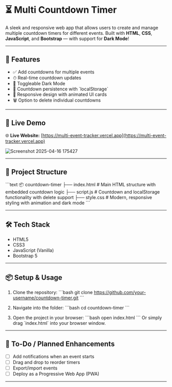 
# ⏳ Multi Countdown Timer

A sleek and responsive web app that allows users to create and manage multiple countdown timers for different events. Built with **HTML**, **CSS**, **JavaScript**, and **Bootstrap** — with support for **Dark Mode**!

---

## 🌟 Features

- ✅ Add countdowns for multiple events  
- ⏱ Real-time countdown updates  
- 🌙 Toggleable Dark Mode  
- 💾 Countdown persistence with \`localStorage\`  
- 🧼 Responsive design with animated UI cards  
- 🗑 Option to delete individual countdowns  

---

## 🚀 Live Demo

🌐 **Live Website:** [https://multi-event-tracker.vercel.app](https://multi-event-tracker.vercel.app)

![Screenshot 2025-04-16 175427](https://github.com/user-attachments/assets/de6924f0-ef0a-4a74-95f2-6d2a815a7d93)

---

## 📁 Project Structure

\`\`\`text
📦 countdown-timer
├── index.html         # Main HTML structure with embedded countdown logic
├── script.js          # Countdown and localStorage functionality with delete support
├── style.css          # Modern, responsive styling with animation and dark mode
\`\`\`

---

## 🛠 Tech Stack

- HTML5  
- CSS3  
- JavaScript (Vanilla)  
- Bootstrap 5  

---

## 📦 Setup & Usage

1. Clone the repository:
   \`\`\`bash
   git clone https://github.com/your-username/countdown-timer.git
   \`\`\`

2. Navigate into the folder:
   \`\`\`bash
   cd countdown-timer
   \`\`\`

3. Open the project in your browser:
   \`\`\`bash
   open index.html
   \`\`\`
   Or simply drag \`index.html\` into your browser window.

---

## 📌 To-Do / Planned Enhancements

- [ ] Add notifications when an event starts  
- [ ] Drag and drop to reorder timers  
- [ ] Export/import events  
- [ ] Deploy as a Progressive Web App (PWA)  

---


